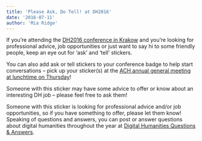 ```yaml
---
title: 'Please Ask, Do Tell! at DH2016'
date: '2016-07-11'
author: 'Mia Ridge'
---
```

If you’re attending the [DH2016 conference in Krakow](http://dh2016.adho.org/) and you’re looking for professional advice, job opportunities or just want to say hi to some friendly people, keep an eye out for ‘ask’ and ‘tell’ stickers.

You can also add ask or tell stickers to your conference badge to help start conversations – pick up your sticker(s) at the [ACH annual general meeting at lunchtime on Thursday](/news/2016/07/ach-agm-at-digital-humanities-2016/)!

Someone with this sticker may have some advice to offer or know about an interesting DH job – please feel free to ask them!

Someone with this sticker is looking for professional advice and/or job opportunities, so if you have something to offer, please let them know! Speaking of questions and answers, you can post or answer questions about digital humanities throughout the year at [Digital Humanities Questions &amp; Answers](http://digitalhumanities.org/answers/).
